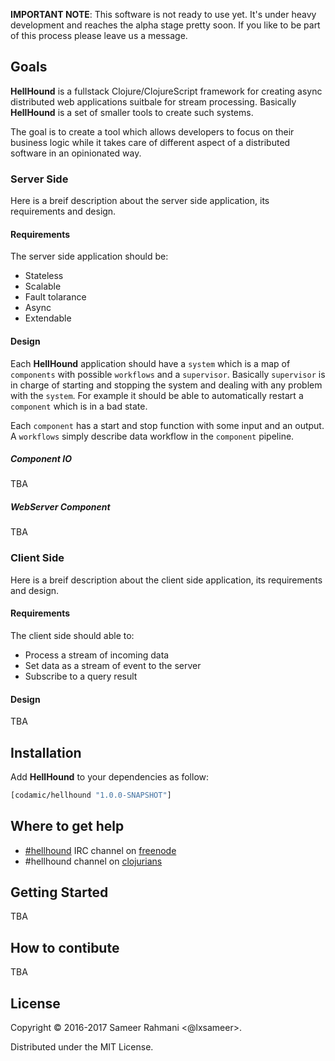 

**IMPORTANT NOTE**: This software is not ready to use yet. It's under heavy development
and reaches the alpha stage pretty soon. If you like to be part of this process please
leave us a message.

## Goals

**HellHound** is a fullstack Clojure/ClojureScript framework for creating async distributed web applications suitbale for stream processing.
Basically **HellHound** is a set of smaller tools to create such systems.

The goal is to create a tool which allows developers to focus on their business logic while it takes care of different aspect of a distributed
software in an opinionated way.

### Server Side
Here is a breif description about the server side application, its requirements and design.

#### Requirements
The server side application should be:

* Stateless
* Scalable
* Fault tolarance
* Async
* Extendable

#### Design
Each **HellHound** application should have a `system` which is a map of `components` with possible
`workflows` and a `supervisor`. Basically `supervisor` is in charge of starting and stopping the system
and dealing with any problem with the `system`. For example it should be able to automatically restart
a `component` which is in a bad state.

Each `component` has a start and stop function with some input and an output. A `workflows` simply
describe data workflow in the `component` pipeline.

##### Component IO
TBA

##### WebServer Component
TBA

### Client Side
Here is a breif description about the client side application, its requirements and design.

#### Requirements
The client side should able to:

* Process a stream of incoming data
* Set data as a stream of event to the server
* Subscribe to a query result

#### Design
TBA

## Installation

Add **HellHound** to your dependencies as follow:

```clojure
[codamic/hellhound "1.0.0-SNAPSHOT"]
```
## Where to get help
* [#hellhound](http://webchat.freenode.net/?channels=hellhound&uio=d4) IRC channel on [freenode](https://freenode.net/
)
* #hellhound channel on [clojurians](http://clojurians.net/)

## Getting Started
TBA
## How to contibute
TBA
## License

Copyright © 2016-2017 Sameer Rahmani <@lxsameer>.

Distributed under the MIT License.
